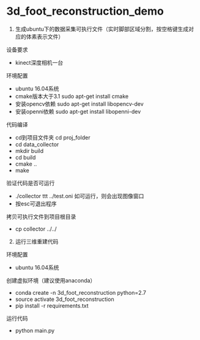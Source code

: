 # 3d_foot_reconstruction_demo

1. 生成ubuntu下的数据采集可执行文件（实时脚部区域分割，按空格键生成对应的体素表示文件）

设备要求
- kinect深度相机一台

环境配置
- ubuntu 16.04系统
- cmake版本大于3.1 sudo apt-get install cmake
- 安装opencv依赖 sudo apt-get install  libopencv-dev
- 安装openni依赖 sudo apt-get install libopenni-dev

代码编译
- cd到项目文件夹 cd proj_folder
- cd data_collector
- mkdir build
- cd build
- cmake ..
- make

验证代码是否可运行
- ./collector ttt ../test.oni 如可运行，则会出现图像窗口
- 按esc可退出程序

拷贝可执行文件到项目根目录
- cp collector ../../

2. 运行三维重建代码

环境配置
- ubuntu 16.04系统

创建虚拟环境（建议使用anaconda）
- conda create -n 3d_foot_reconstruction python=2.7
- source activate 3d_foot_reconstruction
- pip install -r requirements.txt

运行代码
- python main.py